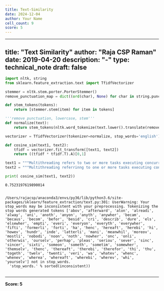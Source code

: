 ```yaml
---
title: Text-Similarity
date: 2024-12-04
author: Your Name
cell_count: 9
score: 5
---
```


---
title: "Text Similarity"
author: "Raja CSP Raman"
date: 2019-04-20
description: "-"
type: technical_note
draft: false
---

```python
import nltk, string
from sklearn.feature_extraction.text import TfidfVectorizer
```


```python
stemmer = nltk.stem.porter.PorterStemmer()
remove_punctuation_map = dict((ord(char), None) for char in string.punctuation)
```


```python
def stem_tokens(tokens):
    return [stemmer.stem(item) for item in tokens]
```


```python
'''remove punctuation, lowercase, stem'''
def normalize(text):
    return stem_tokens(nltk.word_tokenize(text.lower().translate(remove_punctuation_map)))

vectorizer = TfidfVectorizer(tokenizer=normalize, stop_words='english')
```


```python
def cosine_sim(text1, text2):
    tfidf = vectorizer.fit_transform([text1, text2])
    return ((tfidf * tfidf.T).A)[0,1]
```


```python
text1 = """Multithreading refers to two or more tasks executing concurrently within a single program.""";
text2 = """Multithreading referrinng to one or more tasks executing concurrently within a single program.""";
```


```python
print( cosine_sim(text1, text2))
```

    0.7523197619890014


    /Users/rajacsp/anaconda3/envs/py36/lib/python3.6/site-packages/sklearn/feature_extraction/text.py:301: UserWarning: Your stop_words may be inconsistent with your preprocessing. Tokenizing the stop words generated tokens ['abov', 'afterward', 'alon', 'alreadi', 'alway', 'ani', 'anoth', 'anyon', 'anyth', 'anywher', 'becam', 'becaus', 'becom', 'befor', 'besid', 'cri', 'describ', 'dure', 'els', 'elsewher', 'empti', 'everi', 'everyon', 'everyth', 'everywher', 'fifti', 'formerli', 'forti', 'ha', 'henc', 'hereaft', 'herebi', 'hi', 'howev', 'hundr', 'inde', 'latterli', 'mani', 'meanwhil', 'moreov', 'mostli', 'nobodi', 'noon', 'noth', 'nowher', 'onc', 'onli', 'otherwis', 'ourselv', 'perhap', 'pleas', 'seriou', 'sever', 'sinc', 'sincer', 'sixti', 'someon', 'someth', 'sometim', 'somewher', 'themselv', 'thenc', 'thereaft', 'therebi', 'therefor', 'thi', 'thu', 'togeth', 'twelv', 'twenti', 'veri', 'wa', 'whatev', 'whenc', 'whenev', 'wherea', 'whereaft', 'wherebi', 'wherev', 'whi', 'yourselv'] not in stop_words.
      'stop_words.' % sorted(inconsistent))



```python

```


---
**Score: 5**